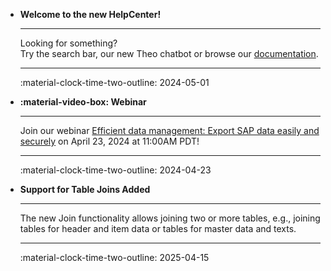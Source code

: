<div class="grid cards" markdown>

-   **Welcome to the new HelpCenter!**

    ---

    Looking for something?<br> Try the search bar, our new Theo chatbot or browse our [documentation](documentation/introduction.md).

    ---

    :material-clock-time-two-outline: 2024-05-01

-   **:material-video-box: Webinar**

    ---

    Join our webinar [Efficient data management: Export SAP data easily and securely](https://theobald-software.com/en/webinars/efficient-data-management/)
	on April 23, 2024 at 11:00AM PDT!
	
    ---

    :material-clock-time-two-outline: 2024-04-23

-   **Support for Table Joins Added**

    ---

    The new Join functionality allows joining two or more tables, e.g., joining tables for header and item data or tables for master data and texts.
	
    ---

    :material-clock-time-two-outline: 2025-04-15

</div>

